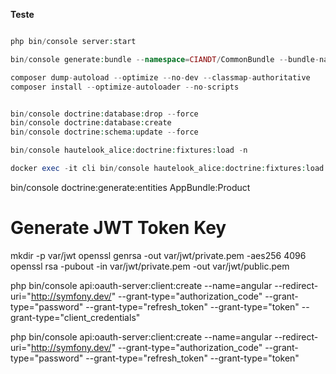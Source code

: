 **Teste**

```php

php bin/console server:start

bin/console generate:bundle --namespace=CIANDT/CommonBundle --bundle-name=CommonBundle --format=annotation --dir=src --shared --no-interaction

composer dump-autoload --optimize --no-dev --classmap-authoritative
composer install --optimize-autoloader --no-scripts


bin/console doctrine:database:drop --force
bin/console doctrine:database:create
bin/console doctrine:schema:update --force

bin/console hautelook_alice:doctrine:fixtures:load -n

docker exec -it cli bin/console hautelook_alice:doctrine:fixtures:load -n 
```


bin/console doctrine:generate:entities AppBundle:Product

# Generate JWT Token Key
mkdir -p var/jwt
openssl genrsa -out var/jwt/private.pem -aes256 4096
openssl rsa -pubout -in var/jwt/private.pem -out var/jwt/public.pem

php bin/console api:oauth-server:client:create --name=angular --redirect-uri="http://symfony.dev/" --grant-type="authorization_code" --grant-type="password" --grant-type="refresh_token" --grant-type="token" --grant-type="client_credentials"

php bin/console api:oauth-server:client:create --name=angular --redirect-uri="http://symfony.dev/" --grant-type="authorization_code" --grant-type="password" --grant-type="refresh_token" --grant-type="token"
